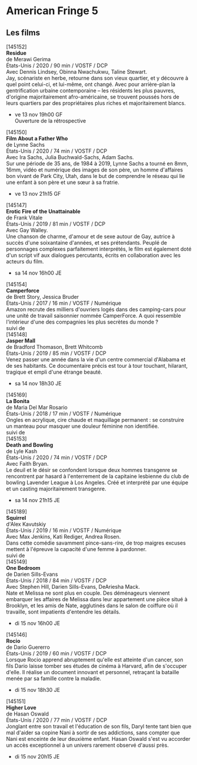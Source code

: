 # American Fringe 5

## Les films

[145152]  
**Residue**  
de Merawi Gerima  
États-Unis / 2020 / 90 min / VOSTF / DCP  
Avec Dennis Lindsey, Obinna Nwachukwu, Taline Stewart.  
Jay, scénariste en herbe, retourne dans son vieux quartier, et y découvre à quel point celui-ci, et lui-même, ont changé. Avec pour arrière-plan la gentrification urbaine contemporaine – les résidents les plus pauvres, d'origine majoritairement afro-américaine, se trouvent poussés hors de leurs quartiers par des propriétaires plus riches et majoritairement blancs.

- ve 13 nov 19h00 GF  
Ouverture de la rétrospective

[145150]  
**Film About a Father Who**  
de Lynne Sachs  
États-Unis / 2020 / 74 min / VOSTF / DCP  
Avec Ira Sachs, Julia Buchwald-Sachs, Adam Sachs.  
Sur une période de 35 ans, de 1984 à 2019, Lynne Sachs a tourné en 8mm, 16mm, vidéo et numérique des images de son père, un homme d'affaires bon vivant de Park City, Utah, dans le but de comprendre le réseau qui lie une enfant à son père et une sœur à sa fratrie.

- ve 13 nov 21h15 GF

[145147]  
**Erotic Fire of the Unattainable**  
de Frank Vitale  
États-Unis / 2019 / 81 min / VOSTF / DCP  
Avec Gay Walley.  
Une chanson de charme, d'amour et de sexe autour de Gay, autrice à succès d'une soixantaine d'années, et ses prétendants. Peuplé de personnages complexes parfaitement interprétés, le film est également doté d'un script vif aux dialogues percutants, écrits en collaboration avec les acteurs du film.

- sa 14 nov 16h00 JE

[145154]  
**Camperforce**  
de Brett Story, Jessica Bruder  
États-Unis / 2017 / 16 min / VOSTF / Numérique  
Amazon recrute des milliers d'ouvriers logés dans des camping-cars pour une unité de travail saisonnier nommée CamperForce. A quoi ressemble l'intérieur d'une des compagnies les plus secrètes du monde ?  
suivi de  
[145148]  
**Jasper Mall**  
de Bradford Thomason, Brett Whitcomb  
États-Unis / 2019 / 85 min / VOSTF / DCP  
Venez passer une année dans la vie d'un centre commercial d'Alabama et de ses habitants. Ce documentaire précis est tour à tour touchant, hilarant, tragique et empli d'une étrange beauté.

- sa 14 nov 18h30 JE

[145169]  
**La Bonita**  
de Maria Del Mar Rosario  
États-Unis / 2018 / 17 min / VOSTF / Numérique  
Ongles en acrylique, cire chaude et maquillage permanent : se construire un manteau pour masquer une douleur féminine non identifiée.  
suivi de  
[145153]  
**Death and Bowling**  
de Lyle Kash  
États-Unis / 2020 / 74 min / VOSTF / DCP  
Avec Faith Bryan.  
Le deuil et le désir se confondent lorsque deux hommes transgenre se rencontrent par hasard à l'enterrement de la capitaine lesbienne du club de bowling Lavender League à Los Angeles. Créé et interprété par une équipe et un casting majoritairement transgenre.

- sa 14 nov 21h15 JE

[145189]  
**Squirrel**  
d'Alex Kavutskiy  
États-Unis / 2019 / 16 min / VOSTF / Numérique  
Avec Max Jenkins, Kati Rediger, Andrea Rosen.  
Dans cette comédie savamment pince-sans-rire, de trop maigres excuses mettent à l'épreuve la capacité d'une femme à pardonner.  
suivi de  
[145149]  
**One Bedroom**  
de Darien Sills-Evans  
États-Unis / 2018 / 84 min / VOSTF / DCP  
Avec Stephen Hill, Darien Sills-Evans, DeAriesha Mack.  
Nate et Melissa ne sont plus en couple. Des déménageurs viennent embarquer les affaires de Melissa dans leur appartement une pièce situé à Brooklyn, et les amis de Nate, agglutinés dans le salon de coiffure où il travaille, sont impatients d'entendre les détails.

- di 15 nov 16h00 JE

[145146]  
**Rocio**  
de Dario Guererro  
États-Unis / 2019 / 60 min / VOSTF / DCP  
Lorsque Rocio apprend abruptement qu'elle est atteinte d'un cancer, son fils Dario laisse tomber ses études de cinéma à Harvard, afin de s'occuper d'elle. Il réalise un document innovant et personnel, retraçant la bataille menée par sa famille contre la maladie.

- di 15 nov 18h30 JE

[145151]  
**Higher Love**  
de Hasan Oswald  
États-Unis / 2020 / 77 min / VOSTF / DCP  
Jonglant entre son travail et l'éducation de son fils, Daryl tente tant bien que mal d'aider sa copine Nani à sortir de ses addictions, sans compter que Nani est enceinte de leur deuxième enfant. Hasan Oswald s'est vu accorder un accès exceptionnel à un univers rarement observé d'aussi près.

- di 15 nov 20h15 JE

